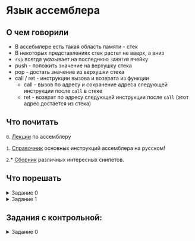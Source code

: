 # Язык ассемблера

## О чем говорили

- В ассебмлере есть такая область памяти - стек
- В некоторых представлениях стек растет не вверх, а вниз
- `rsp` всегда указывает на последнюю `ЗАНЯТУЮ` ячейку
- push - положить значение на верхушку стека
- pop - достать значение из верхушки стека
- call / ret - инструкции вызова и возврата из функции
	- call - вызов по адресу и сохранение адреса следующей инструкции после `call` в стеке
	- ret - возврат по адресу следующей инструкции после `call` (этот адрес достается из стека)


## Что почитать

`0`. [Лекции](http://isc.tsu.ru/lectures/asm/)  по ассемблеру

`1`. [Справочник](http://isc.tsu.ru/lectures/asm/instructions.html) основных инструкций ассемблера на русском!

`2`.* [Сборник](https://www.xorpd.net/pages/xchg_rax/snip_00.html) различных интересных снипетов.

## Что порешать

<details><summary> Задание 0</summary>

```assembly
foo:
    call bar
    mov ebx, 7
    mul [esp+4]
    lea ebx, [ebx * 4]
    add eax, ebx
    ret

bar:
    mov eax, 328
    mov ecx, 3
bar.while:
    div 2
    dec ecx
    test ecx, ecx
    jnz bar.while
    ret

start:
    push 4
    call foo
    cmp eax, 200
    jg exit
    mul ebx
exit:

    eax == ?
```
</details>

<details><summary> Задание 1</summary>

    Сопоставьте эквивалентный код на ассемблере и на C. Ответ в форме: 1A2B3C

    1 - https://pastebin.com/2czncEhU
    2 - https://pastebin.com/qeK4HYXv
    3 - https://pastebin.com/nzEFVseR

    A - https://pastebin.com/LzeEpNJa
    B - https://pastebin.com/DiNEx4Y1
    C - https://pastebin.com/PMyTW1hG
	

</details>

## Задания с контрольной:

<details><summary> Задание 0</summary>
``` assembly
	mov [0xAABBCCCD], 0x11C0FFEE
	mov [0xAABBCCD1], 0x12345678
	mov [0xAABBCCD5], 0xCAFEBABE
	mov [0xAABBCCD9], 0xDEADBEEF
	lea edi, [0xAABBCCDD]
	lea esi, [0xAABBCCD9]
	xor ebx, ebx
	l1:
	    mov eax, DWORD [esi]
	    mov [edi], eax
	    sub esi, 4
	    add ebx, 4
	    cmp ebx, 0x10
	    jl l1
	
	Что будет в ячейке [0xAABBCCD5]?
```
</details>

<details><summary> Задание 1 </sumamry>
``` assembly
	xor eax, eax
xor ebx, ebx
xor ecx, ecx
xor edx, edx
Label0:
    add eax, 10
    add ebx, 20
    sub ebx, eax
    cmp eax, ebx
    jl Label5
    jge Label4
Label1:
    add ecx, ecx
    add ecx, ecx
    sub edx, ecx
    cmp edx, eax
    je finish
    jmp Label2
Label2:
    xor ecx, edx
    add edx, edx
    sub edx, ecx
    jmp Label0
Label3:
    xor edx, ecx
    xor edx, eax
    cmp edx, eax
    jne Label1
    jg Label2
    jl finish
Label4:
    mov edx, 50
    mov ecx, 10
    cmp eax, edx
    jg Label5
    jmp Label3
Label5:
    mov edx, 10
    mov ecx, 50
    jmp Label0
finish:
	
	Чему будет равен eax на метке finish?
```
</details>
